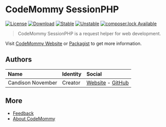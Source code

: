 # CodeMommy SessionPHP

[![License](https://poser.pugx.org/CodeMommy/SessionPHP/license?format=flat-square)](LICENSE)
[![Download](https://poser.pugx.org/CodeMommy/SessionPHP/downloads?format=flat-square)](https://packagist.org/packages/CodeMommy/SessionPHP)
[![Stable](https://poser.pugx.org/CodeMommy/SessionPHP/version?format=flat-square)](https://packagist.org/packages/CodeMommy/SessionPHP)
[![Unstable](https://poser.pugx.org/CodeMommy/SessionPHP/v/unstable?format=flat-square)](https://packagist.org/packages/CodeMommy/SessionPHP)
[![composer.lock Available](https://poser.pugx.org/CodeMommy/SessionPHP/composerlock?format=flat-square)](https://packagist.org/packages/CodeMommy/SessionPHP)


> CodeMommy SessionPHP is a request helper for web development.

Visit [CodeMommy Website](http://www.codemommy.com) or [Packagist](https://packagist.org/packages/CodeMommy/SessionPHP) to get more information.

## Authors

| Name | Identity | Social |
| :--- | :------- | :----- |
| Candison November | Creator  | [Website](http://www.kandisheng.com) - [GitHub](https://github.com/KanDisheng) |

## More

- [Feedback](https://github.com/CodeMommy/SessionPHP/issues)
- [About CodeMommy](https://github.com/CodeMommy/CodeMommy)